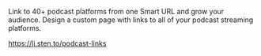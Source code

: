 Link to 40+ podcast platforms from one Smart URL and grow your audience.
Design a custom page with links to all of your podcast streaming platforms.

https://li.sten.to/podcast-links